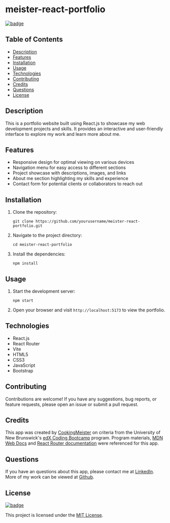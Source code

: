 # meister-react-portfolio

[![badge](https://img.shields.io/badge/license-MIT-brightgreen.svg)](https://opensource.org/licenses/mit)

## Table of Contents

- [Description](#description)
- [Features](#features)
- [Installation](#installation)
- [Usage](#usage)
- [Technologies](#technologies)
- [Contributing](#contributing)
- [Credits](#credits)
- [Questions](#questions)
- [License](#license)

## Description

This is a portfolio website built using React.js to showcase my web development projects and skills. It provides an interactive and user-friendly interface to explore my work and learn more about me.

## Features

- Responsive design for optimal viewing on various devices
- Navigation menu for easy access to different sections
- Project showcase with descriptions, images, and links
- About me section highlighting my skills and experience
- Contact form for potential clients or collaborators to reach out

## Installation

1. Clone the repository:

   ```
   git clone https://github.com/yourusername/meister-react-portfolio.git
   ```

2. Navigate to the project directory:

   ```
   cd meister-react-portfolio
   ```

3. Install the dependencies:
   ```
   npm install
   ```

## Usage

1. Start the development server:

   ```
   npm start
   ```

2. Open your browser and visit `http://localhost:5173` to view the portfolio.

## Technologies

- React.js
- React Router
- Vite
- HTML5
- CSS3
- JavaScript
- Bootstrap

## Contributing

Contributions are welcome! If you have any suggestions, bug reports, or feature requests, please open an issue or submit a pull request.

## Credits

This app was created by [CookingMeister](https://github.com/CookingMeister) on criteria from the University of New Brunswick's [edX Coding Bootcamp](https://unb.ca/cel/bootcamps/coding.html) program. Program materials, [MDN Web Docs](https://developer.mozilla.org/en-US/docs/Learn/Tools_and_testing/Client-side_JavaScript_frameworks/React_getting_started) and [React Router documentation](https://reactrouter.com/en/main) were referenced for this app.

## Questions

If you have an questions about this app, please contact me at [LinkedIn](https://www.linkedin.com/in/shawn-meister-bb646b29a/). More of my work can be viewed at [Github](https://github.com/CookingMeister).

## License

[![badge](https://img.shields.io/badge/license-MIT-brightgreen.svg)](https://opensource.org/licenses/mit)

This project is licensed under the [MIT License](LICENSE).
